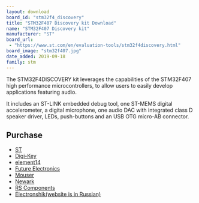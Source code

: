 ```yaml
---
layout: download
board_id: "stm32f4_discovery"
title: "STM32F407 Discovery kit Download"
name: "STM32F407 Discovery kit"
manufacturer: "ST"
board_url:
 - "https://www.st.com/en/evaluation-tools/stm32f4discovery.html"
board_image: "stm32f407.jpg"
date_added: 2019-09-18
family: stm
---
```


The STM32F4DISCOVERY kit leverages the capabilities of the STM32F407 high performance microcontrollers, to allow users to easily develop applications featuring audio.

It includes an ST-LINK embedded debug tool, one ST-MEMS digital accelerometer, a digital microphone, one audio DAC with integrated class D speaker driver, LEDs, push-buttons and an USB OTG micro-AB connector.

## Purchase
* [ST](https://www.st.com/en/evaluation-tools/stm32f4discovery.html)
* [Digi-Key](https://www.digikey.com/products/en?WT.z_cid=sp_497_0928_buynow&Enterprise=44&lang=en&Vendor=497&mpart=STM32F407G-DISC1)
* [element14](https://nz.element14.com/stmicroelectronics/stm32f407g-disc1/dev-board-foundation-line-mcu/dp/2506840?ost=STM32F407G-DISC1&CMP=GRHS-1000962&ddkey=https%3ASearch)
* [Future Electronics](https://www.futureelectronics.com/search/?selectedTab=products&q=STM32F407G-DISC1%3AmanufacturerName%3ASTMicroelectronics)
* [Mouser](https://www.mouser.com/ProductDetail/STMicroelectronics/STM32F407G-DISC1?qs=sGAEpiMZZMu3sxpa5v1qrvO%2FQjIESWxJTP5oj%252Bcqf3k%3D)
* [Newark](https://www.newark.com/stmicroelectronics/stm32f407g-disc1/dev-board-foundation-line-mcu/dp/72Y1168?st=STM32F407G-DISC1)
* [RS Components](https://nz.rs-online.com/web/p/processor-microcontroller-development-kits/9107951/?relevancy-data=636F3D3126696E3D4931384E53656172636847656E65726963266C753D656E266D6D3D6D61746368616C6C7061727469616C26706D3D5E5B5C707B4C7D5C707B4E647D2D2C2F255C2E5D2B2426706F3D31313326736E3D592673723D2673743D4B4559574F52445F53494E474C455F414C5048415F4E554D455249432673633D592677633D4E4F4E45267573743D53544D333246343037472D4449534331267374613D53544D333246343037472D444953433126&searchHistory=%7B%22enabled%22%3Afalse%7D)
* [Electronshik(website is in Russian)](https://www.electronshik.ru/item/ST/STM32F407G-DISC1)
